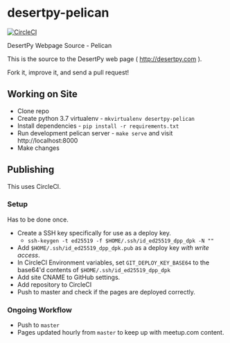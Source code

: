 # desertpy-pelican

[![CircleCI](https://circleci.com/gh/desertpy/desertpy-pelican/tree/master.svg?style=svg)](https://circleci.com/gh/desertpy/desertpy-pelican/tree/master)

DesertPy Webpage Source - Pelican

This is the source to the DesertPy web page ( http://desertpy.com ).

Fork it, improve it, and send a pull request!

## Working on Site

* Clone repo
* Create python 3.7 virtualenv - ``mkvirtualenv desertpy-pelican``
* Install dependencies - ``pip install -r requirements.txt``
* Run development pelican server - ``make serve`` and visit http://localhost:8000
* Make changes

## Publishing

This uses CircleCI.

### Setup

Has to be done once.

* Create a SSH key specifically for use as a deploy key.
  * `ssh-keygen -t ed25519 -f $HOME/.ssh/id_ed25519_dpp_dpk -N ""`
* Add `$HOME/.ssh/id_ed25519_dpp_dpk.pub` as a deploy key *with write access*.
* In CircleCI Environment variables, set `GIT_DEPLOY_KEY_BASE64` to the base64'd
contents of `$HOME/.ssh/id_ed25519_dpp_dpk`
* Add site CNAME to GitHub settings.
* Add repository to CircleCI
* Push to master and check if the pages are deployed correctly.

### Ongoing Workflow

* Push to `master`
* Pages updated hourly from `master` to keep up with meetup.com content.
